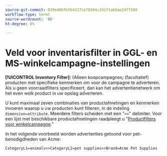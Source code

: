 ```yaml
---
source-git-commit: 029e406fbfb4217ce78364c2d1f1a6dae24ff588
workflow-type: tm+mt
source-wordcount: '86'
ht-degree: 0%

---
```

# Veld voor inventarisfilter in GGL- en MS-winkelcampagne-instellingen

**[!UICONTROL Inventory Filter]:** (Alleen koopcampagnes; (facultatief) producten met specifieke kenmerken om voor de campagne te adverteren. Als u geen voorraadfilters specificeert, dan kan het advertentienetwerk om het even welk product in uw opslag adverteren.

U kunt maximaal zeven combinaties van productafmetingen en kenmerken invoeren waarop u uw producten kunt filteren, in de indeling `dimension=attribute`. Meerdere filters scheiden met een &quot;`>>`&quot; delimiter. Voor een lijst met beschikbare productafmetingen raadpleegt u &quot;[Productfilters voor winkelcampagne](/help/search-social-commerce/campaign-management/campaigns/shopping-campaign-product-filters.md).&quot;

In het volgende voorbeeld worden advertenties getoond voor pet-benodigdheden van Acme:

`CategoryL1=animals>>CategoryL2=pet supplies>>Brand=Acme Pet Supplies`
